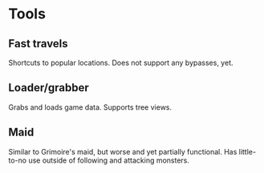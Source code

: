 # Tools

## Fast travels

Shortcuts to popular locations. Does not support any bypasses, yet.

## Loader/grabber

Grabs and loads game data. Supports tree views.

## Maid

Similar to Grimoire's maid, but worse and yet partially functional. Has little-to-no use outside of following and attacking monsters.